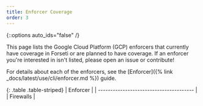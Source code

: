 ```yaml
---
title: Enforcer Coverage
order: 3
---
```

{::options auto_ids="false" /}

This page lists the Google Cloud Platform (GCP) enforcers that currently have
coverage in Forseti or are planned to have coverage. If an enforcer you're
interested in isn't listed, please open an issue or contribute!

For details about each of the enforcers, see the
[Enforcer]({% link _docs/latest/use/cli/enforcer.md %}) guide.

{: .table .table-striped}
| Enforcer                                | 
| --------------------------------------- | 
| Firewalls |

